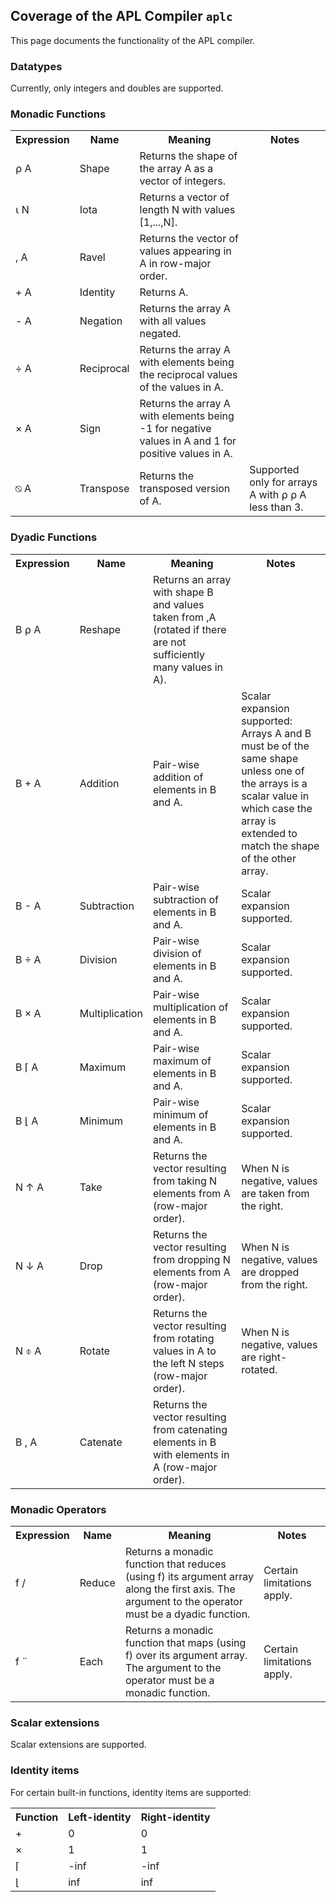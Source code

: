 ## Coverage of the APL Compiler `aplc`

This page documents the functionality of the APL compiler.

### Datatypes

Currently, only integers and doubles are supported.

### Monadic Functions

<table>
<tr><th>Expression</th><th>Name</th><th>Meaning</th><th>Notes</th></tr>
<tr><td>⍴ A</td><td>Shape</td><td>Returns the shape of the array A as a vector of integers.</td><td></td></tr>
<tr><td>⍳ N</td><td>Iota</td><td>Returns a vector of length N with values [1,...,N].</td><td></td></tr>
<tr><td>, A</td><td>Ravel</td><td>Returns the vector of values appearing in A in row-major order.</td><td></td></tr>
<tr><td>+ A</td><td>Identity</td><td>Returns A.</td><td></td></tr>
<tr><td>- A</td><td>Negation</td><td>Returns the array A with all values negated.</td><td></td></tr>
<tr><td>÷ A</td><td>Reciprocal</td><td>Returns the array A with elements being the reciprocal values of the values in A.</td><td></td></tr>
<tr><td>× A</td><td>Sign</td><td>Returns the array A with elements being -1 for negative values in A and 1 for positive values in A.</td><td></td></tr>
<tr><td>⍉ A</td><td>Transpose</td><td>Returns the transposed version of A.</td><td>Supported only for arrays A with ⍴ ⍴ A less than 3.</td></tr>
</table>

### Dyadic Functions

<table>
<tr><th>Expression</th><th>Name</th><th>Meaning</th><th>Notes</th></tr>
<tr><td>B ⍴ A</td><td>Reshape</td><td>Returns an array with shape B and values taken from ,A (rotated if there are not sufficiently many values in A).</td><td></td></tr>
<tr><td>B + A</td><td>Addition</td><td>Pair-wise addition of elements in B and A.</td><td>Scalar expansion supported: Arrays A and B must be of the same shape unless one of the arrays is a scalar value in which case the array is extended to match the shape of the other array.</td></tr>
<tr><td>B - A</td><td>Subtraction</td><td>Pair-wise subtraction of elements in B and A.</td><td>Scalar expansion supported.</td></tr>
<tr><td>B ÷ A</td><td>Division</td><td>Pair-wise division of elements in B and A.</td><td>Scalar expansion supported.</td></tr>
<tr><td>B × A</td><td>Multiplication</td><td>Pair-wise multiplication of elements in B and A.</td><td>Scalar expansion supported.</td></tr>
<tr><td>B ⌈ A</td><td>Maximum</td><td>Pair-wise maximum of elements in B and A.</td><td>Scalar expansion supported.</td></tr>
<tr><td>B ⌊ A</td><td>Minimum</td><td>Pair-wise minimum of elements in B and A.</td><td>Scalar expansion supported.</td></tr>
<tr><td>N ↑ A</td><td>Take</td><td>Returns the vector resulting from taking N elements from A (row-major order).</td><td>When N is negative, values are taken from the right.</td></tr>
<tr><td>N ↓ A</td><td>Drop</td><td>Returns the vector resulting from dropping N elements from A (row-major order).</td><td>When N is negative, values are dropped from the right.</td></tr>
<tr><td>N ⌽ A</td><td>Rotate</td><td>Returns the vector resulting from rotating values in A to the left N steps (row-major order).</td><td>When N is negative, values are right-rotated.</td></tr>
<tr><td>B , A</td><td>Catenate</td><td>Returns the vector resulting from catenating elements in B with elements in A (row-major order).</td><td></td></tr>
</table>

### Monadic Operators

<table>
<tr><th>Expression</th><th>Name</th><th>Meaning</th><th>Notes</th></tr>
<tr><td>f /</td><td>Reduce</td><td>Returns a monadic function that reduces (using f) its argument array along the first axis. The argument to the operator must be a dyadic function.</td><td>Certain limitations apply.</td></tr>
<tr><td>f ¨</td><td>Each</td><td>Returns a monadic function that maps (using f) over its argument array. The argument to the operator must be a monadic function.</td><td>Certain limitations apply.</td></tr>
</table>

### Scalar extensions

Scalar extensions are supported.


### Identity items
For certain built-in functions, identity items are supported:

<table>
<tr><th>Function</th><th>Left-identity</th><th>Right-identity</th></tr>
<tr><td>+</td><td>0</td><td>0</td></tr>
<tr><td>×</td><td>1</td><td>1</td></tr>
<tr><td>⌈</td><td>-inf</td><td>-inf</td></tr>
<tr><td>⌊</td><td>inf</td><td>inf</td></tr>
</table>
